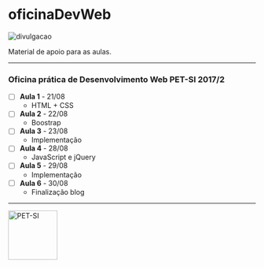 # oficinaDevWeb
![divulgacao](https://github.com/rwfazul/oficinaDevWeb/blob/master/_imagens/divulgacao.png)

Material de apoio para as aulas. 

-----------------------------------------------------------------

### Oficina prática de Desenvolvimento Web PET-SI 2017/2

- [ ] **Aula 1** - 21/08
	+ HTML + CSS
- [ ] **Aula 2** - 22/08
	+ Boostrap 
- [ ] **Aula 3** - 23/08
	+ Implementação
- [ ] **Aula 4** - 28/08
	+ JavaScript e jQuery
- [ ] **Aula 5** - 29/08
	+ Implementação
- [ ] **Aula 6** - 30/08
	+ Finalização blog

-----------------------------------------------------------------

<img src="https://github.com/rwfazul/oficinaDevWeb/blob/master/_imagens/logo.png" width="100" height="100" alt="PET-SI" title="PET-SI">


